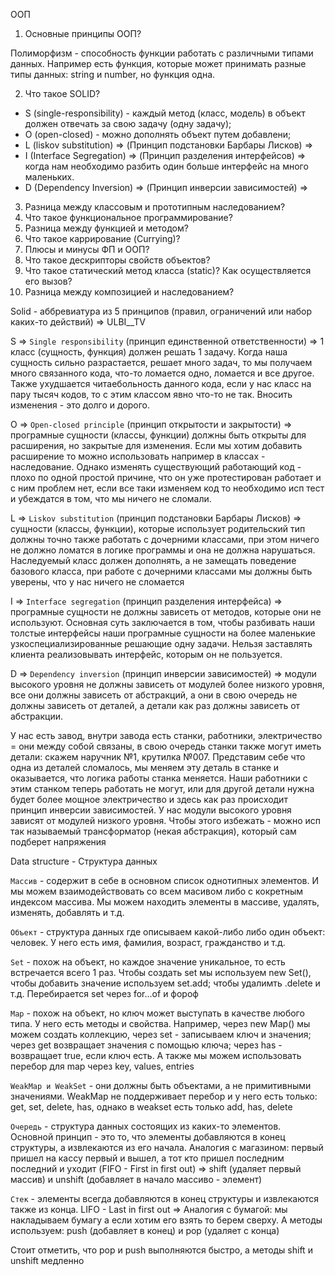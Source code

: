 ООП

1. Основные принципы ООП?

Полиморфизм - способность функции работать с различными типами данных. Например есть функция, которые может принимать разные типы данных: string и number, но функция одна.

2. Что такое SOLID?

- S (single-responsibility) - каждый метод (класс, модель) в объект должен отвечать за свою задачу (одну задачу); 
- O (open-closed) - можно дополнять объект путем добавлени; 
- L (liskov substitution) => (Принцип подстановки Барбары Лисков) => 
- I (Interface Segregation) => (Принцип разделения интерфейсов) => когда нам необходимо разбить один больше интерфейс на много маленьких.
- D (Dependency Inversion) => (Принцип инверсии зависимостей) =>  

3. Разница между классовым и прототипным наследованием?
4. Что такое функциональное программирование?
5. Разница между функцией и методом?
6. Что такое каррирование (Currying)?
7. Плюсы и минусы ФП и ООП?
8. Что такое дескрипторы свойств объектов?
9. Что такое статический метод класса (static)? Как осуществляется его вызов?
10. Разница между композицией и наследованием?



Solid - аббревиатура из 5 принципов (правил, ограничений или набор каких-то действий) => ULBI__TV

S => `Single responsibility` (принцип единственной ответственности) => 1 класс (сущность, функция) должен решать 1 задачу. Когда наша сущность сильно разрастается, решает много задач, то мы получаем много связанного кода, что-то ломается одно, ломается и все другое. Также ухудшается читаебольность данного кода, если у нас класс на пару тысяч кодов, то с этим классом явно что-то не так. Вносить изменения - это долго и дорого.

O => `Open-closed principle` (принцип открытости и закрытости) => програмные сущности (классы, функции) должны быть открыты для расширения, но закрытые для изменения. Если мы хотим добавить расширение то можно использовать например в классах - наследование. Однако изменять существующий работающий код - плохо по одной простой причине, что он уже протестирован работает и с ним проблем нет, если все таки изменяем код то необходимо исп тест и убеждатся в том, что мы ничего не сломали. 

L => `Liskov substitution` (принцип подстановки Барбары Лисков) => сущности (классы, функции), которые использует родительский тип должны точно также работать с дочерними классами, при этом ничего не должно ломатся в логике программы и она не должна нарушаться. Наследуемый класс должен дополнять, а не замещать поведение базового класса, при работе с дочерними классами мы должны быть уверены, что у нас ничего не сломается

I => `Interface segregation` (принцип разделения интерфейса) => програмные сущности не должны зависеть от методов, которые они не используют. Основная суть заключается в том, чтобы разбивать наши толстые интерфейсы наши програмные сущности на более маленькие узкоспециализированные решающие одну задачи. Нельзя заставлять клиента реализовывать интерфейс, которым он не пользуется.

D => `Dependency inversion` (принцип инверсии зависимостей) => модули высокого уровня не должны зависеть от модулей более низкого уровня, все они должны зависеть от абстракций, а они в свою очередь не должны зависеть от деталей, а детали как раз должны зависеть от абстракции. 

У нас есть завод, внутри завода есть станки, работники, электричество = они между собой связаны, в свою очередь станки также могут иметь детали: скажем наручник №1, крутилка №007. Представим себе что одна из деталей сломалось, мы меняем эту деталь в станке и оказывается, что логика работы станка меняется. Наши работники с этим станком теперь работать не могут, или для другой детали нужна будет более мощное электричество и здесь как раз происходит принцип инверсии зависимостей. У нас модули высокого уровня зависят от модулей низкого уровня. Чтобы этого избежать - можно исп так называемый трансформатор (некая абстракция), который сам подберет напряжения



Data structure - Структура данных 

`Массив` - содержит в себе в основном список однотипных элементов. И мы можем взаимодействовать со всем масивом либо с кокретным индексом массива. Мы можем находить элементы в массиве, удалять, изменять, добавлять и т.д.

`Объект` - структура данных где описываем какой-либо либо один объект: человек. У него есть имя, фамилия, возраст, гражданство и т.д.

`Set` - похож на объект, но каждое значение уникальное, то есть встречается всего 1 раз. Чтобы создать set мы используем new Set(), чтобы добавить значение используем set.add; чтобы удалимть .delete и т.д. Перебирается set через for...of и  фороф

`Map` - похож на объект, но ключ может выступать в качестве любого типа. У него есть методы и свойства. Например, через new Map() мы можем создать коллекцию, через set - записываем ключ и значения; через get возвращает значения с помощью ключа; через has - возвращает true, если ключ есть. А также мы можем использовать перебор для map через key, values, entries 

`WeakMap и WeakSet` - они должны быть объектами, а не примитивными значениями. WeakMap не поддерживает перебор и у него есть только: get, set, delete, has, однако в weakset есть только add, has, delete

`Очередь` - структура данных состоящих из каких-то элементов. Основной принцип - это то, что элементы добавляются в конец структуры, а извлекаются из его начала. Аналогия с магазином: первый пришел на кассу первый и вышел, а тот кто пришел последним последний и уходит (FIFO - First in first out) => shift (удаляет первый массив) и unshift (добавляет в начало массиво - элемент)

`Стек` - элементы всегда добавляются в конец структуры и извлекаются также из конца. LIFO - Last in first out => Аналогия с бумагой: мы накладываем бумагу а если хотим его взять то берем сверху. А методы используем: push (добавляет в конец) и pop (удаляет с конца) 

Стоит отметить, что pop и push выполняются быстро, а методы shift и unshift медленно